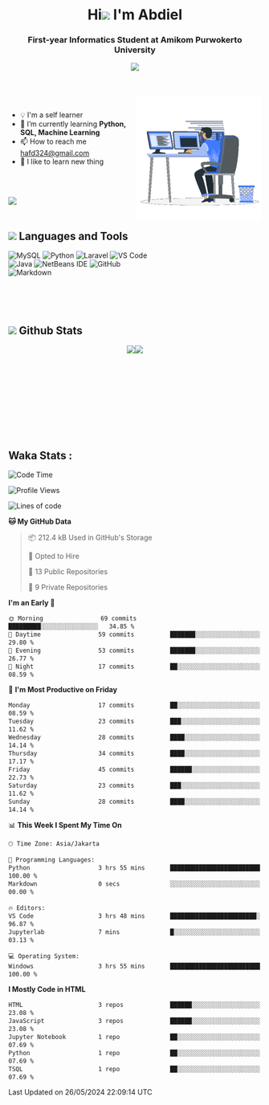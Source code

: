 
<h1 align="center"><b>Hi<img src="https://media.giphy.com/media/hvRJCLFzcasrR4ia7z/giphy.gif" width="35"> I'm Abdiel </b></h1>

<h3 align="center"> First-year Informatics Student at Amikom Purwokerto University </h3>

<div align='center'>
	
![](https://komarev.com/ghpvc/?username=dlzcods&style=for-the-badge)
	
</div>
<br>

<picture> <img align="right" src="https://github.com/0xAbdulKhalid/0xAbdulKhalid/raw/main/assets/mdImages/Right_Side.gif" width = 250px></picture>

<br>

- 💡 I'm a self learner
- 🌱 I’m currently learning **Python, SQL, Machine Learning**
- 📫 How to reach me [hafd324@gmail.com](mailto:hafd324d@gmail.com)
- 📃 I like to learn new thing

<br><br>

<img src="https://user-images.githubusercontent.com/73097560/115834477-dbab4500-a447-11eb-908a-139a6edaec5c.gif"><br><br>

## <img src="https://media2.giphy.com/media/QssGEmpkyEOhBCb7e1/giphy.gif?cid=ecf05e47a0n3gi1bfqntqmob8g9aid1oyj2wr3ds3mg700bl&rid=giphy.gif" width ="25"><b> Languages and Tools</b>

![MySQL](https://img.shields.io/badge/MySQL-FFFFFF?style=for-the-badge&logo=mysql&logoColor=blue)
![Python](https://img.shields.io/badge/Python%20-FFFFFF.svg?style=for-the-badge&logo=python&logoColor=blue)
![Laravel](https://img.shields.io/badge/laravel-FFFFFF.svg?style=for-the-badge&logo=laravel&logoColor=blue)
![VS Code](https://img.shields.io/badge/VS%20Code-FFFFFF.svg?style=for-the-badge&logo=visual-studio-code&logoColor=blue)
<br>
![Java](https://img.shields.io/badge/Java-FFFFFF?style=for-the-badge&logo=openjdk&logoColor=blue)
![NetBeans IDE](https://img.shields.io/badge/NetBeans%20IDE-FFFFFF.svg?style=for-the-badge&logo=apache-netbeans-ide&logoColor=blue)
![GitHub](https://img.shields.io/badge/github-FFFFFF.svg?style=for-the-badge&logo=github&logoColor=blue)
<br>
![Markdown](https://img.shields.io/badge/markdown-FFFFFF.svg?style=for-the-badge&logo=markdown&logoColor=blue)

<br>
<br>
<br>


## <img src="https://media.giphy.com/media/iY8CRBdQXODJSCERIr/giphy.gif" width="35"><b> Github Stats </b>

<div  style="display: flex; flex-wrap: wrap; justify-content: center;">
   <img height="160em" src="https://github-readme-stats.vercel.app/api?username=dlzcods&show_icons=true&theme=default" />
   <img height="160em" src="https://github-readme-stats.vercel.app/api/top-langs/?username=dlzcods&layout=compact" />
</div>



<br>

## Waka Stats :

<!--START_SECTION:waka-->
![Code Time](http://img.shields.io/badge/Code%20Time-138%20hrs%2054%20mins-blue)

![Profile Views](http://img.shields.io/badge/Profile%20Views-5-blue)

![Lines of code](https://img.shields.io/badge/From%20Hello%20World%20I%27ve%20Written-738.0%20thousand%20lines%20of%20code-blue)

**🐱 My GitHub Data** 

> 📦 212.4 kB Used in GitHub's Storage 
 > 
> 💼 Opted to Hire
 > 
> 📜 13 Public Repositories 
 > 
> 🔑 9 Private Repositories 
 > 
**I'm an Early 🐤** 

```text
🌞 Morning                69 commits          █████████░░░░░░░░░░░░░░░░   34.85 % 
🌆 Daytime                59 commits          ███████░░░░░░░░░░░░░░░░░░   29.80 % 
🌃 Evening                53 commits          ███████░░░░░░░░░░░░░░░░░░   26.77 % 
🌙 Night                  17 commits          ██░░░░░░░░░░░░░░░░░░░░░░░   08.59 % 
```
📅 **I'm Most Productive on Friday** 

```text
Monday                   17 commits          ██░░░░░░░░░░░░░░░░░░░░░░░   08.59 % 
Tuesday                  23 commits          ███░░░░░░░░░░░░░░░░░░░░░░   11.62 % 
Wednesday                28 commits          ████░░░░░░░░░░░░░░░░░░░░░   14.14 % 
Thursday                 34 commits          ████░░░░░░░░░░░░░░░░░░░░░   17.17 % 
Friday                   45 commits          ██████░░░░░░░░░░░░░░░░░░░   22.73 % 
Saturday                 23 commits          ███░░░░░░░░░░░░░░░░░░░░░░   11.62 % 
Sunday                   28 commits          ████░░░░░░░░░░░░░░░░░░░░░   14.14 % 
```


📊 **This Week I Spent My Time On** 

```text
🕑︎ Time Zone: Asia/Jakarta

💬 Programming Languages: 
Python                   3 hrs 55 mins       █████████████████████████   100.00 % 
Markdown                 0 secs              ░░░░░░░░░░░░░░░░░░░░░░░░░   00.00 % 

🔥 Editors: 
VS Code                  3 hrs 48 mins       ████████████████████████░   96.87 % 
Jupyterlab               7 mins              █░░░░░░░░░░░░░░░░░░░░░░░░   03.13 % 

💻 Operating System: 
Windows                  3 hrs 55 mins       █████████████████████████   100.00 % 
```

**I Mostly Code in HTML** 

```text
HTML                     3 repos             ██████░░░░░░░░░░░░░░░░░░░   23.08 % 
JavaScript               3 repos             ██████░░░░░░░░░░░░░░░░░░░   23.08 % 
Jupyter Notebook         1 repo              ██░░░░░░░░░░░░░░░░░░░░░░░   07.69 % 
Python                   1 repo              ██░░░░░░░░░░░░░░░░░░░░░░░   07.69 % 
TSQL                     1 repo              ██░░░░░░░░░░░░░░░░░░░░░░░   07.69 % 
```




 Last Updated on 26/05/2024 22:09:14 UTC
<!--END_SECTION:waka-->

<br>
<br>
